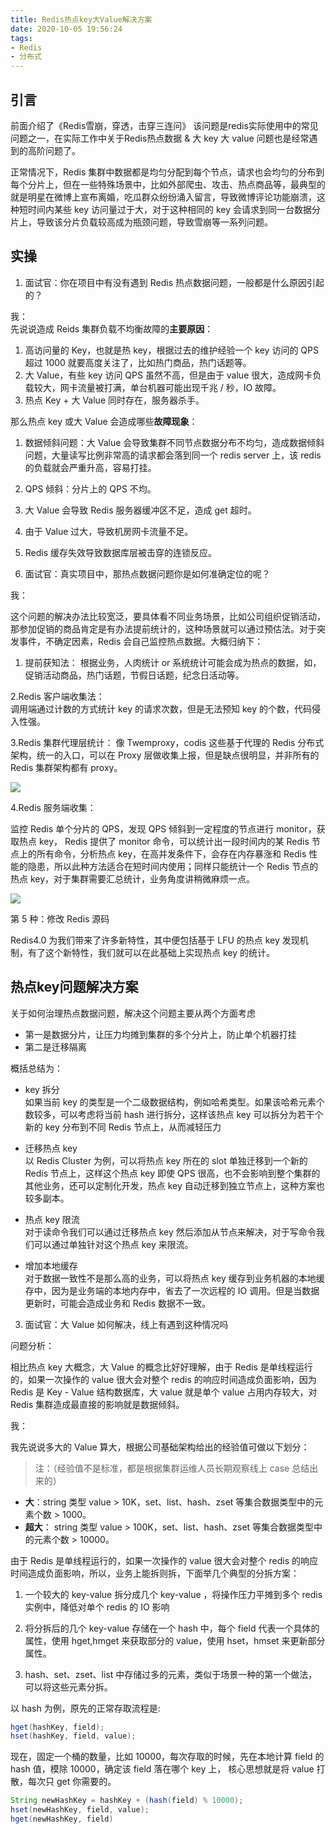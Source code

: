 ```yaml
---
title: Redis热点key大Value解决方案
date: 2020-10-05 19:56:24
tags:
- Redis
- 分布式
---
```


## 引言

前面介绍了《Redis雪崩，穿透，击穿三连问》 该问题是redis实际使用中的常见问题之一，在实际工作中关于Redis热点数据 & 大 key 大 value 问题也是经常遇到的高阶问题了。

正常情况下，Redis 集群中数据都是均匀分配到每个节点，请求也会均匀的分布到每个分片上，但在一些特殊场景中，比如外部爬虫、攻击、热点商品等，最典型的就是明星在微博上宣布离婚，吃瓜群众纷纷涌入留言，导致微博评论功能崩溃，这种短时间内某些 key 访问量过于大，对于这种相同的 key 会请求到同一台数据分片上，导致该分片负载较高成为瓶颈问题，导致雪崩等一系列问题。

## 实操

1. 面试官：你在项目中有没有遇到 Redis 热点数据问题，一般都是什么原因引起的？

我：  
先说说造成 Reids 集群负载不均衡故障的**主要原因**：
1. 高访问量的 Key，也就是热 key，根据过去的维护经验一个 key 访问的 QPS 超过 1000 就要高度关注了，比如热门商品，热门话题等。
2. 大 Value，有些 key 访问 QPS 虽然不高，但是由于 value 很大，造成网卡负载较大，网卡流量被打满，单台机器可能出现千兆 / 秒，IO 故障。
3. 热点 Key + 大 Value 同时存在，服务器杀手。

那么热点 key 或大 Value 会造成哪些**故障现象**：

1. 数据倾斜问题：大 Value 会导致集群不同节点数据分布不均匀，造成数据倾斜问题，大量读写比例非常高的请求都会落到同一个 redis server 上，该 redis 的负载就会严重升高，容易打挂。
2. QPS 倾斜：分片上的 QPS 不均。
3. 大 Value 会导致 Redis 服务器缓冲区不足，造成 get 超时。
4. 由于 Value 过大，导致机房网卡流量不足。
5. Redis 缓存失效导致数据库层被击穿的连锁反应。


2. 面试官：真实项目中，那热点数据问题你是如何准确定位的呢？

我：

这个问题的解决办法比较宽泛，要具体看不同业务场景，比如公司组织促销活动，那参加促销的商品肯定是有办法提前统计的，这种场景就可以通过预估法。对于突发事件，不确定因素，Redis 会自己监控热点数据。大概归纳下：

1. 提前获知法：
   根据业务，人肉统计 or 系统统计可能会成为热点的数据，如，促销活动商品，热门话题，节假日话题，纪念日活动等。

2.Redis 客户端收集法：  
调用端通过计数的方式统计 key 的请求次数，但是无法预知 key 的个数，代码侵入性强。

3.Redis 集群代理层统计：
像 Twemproxy，codis 这些基于代理的 Redis 分布式架构，统一的入口，可以在 Proxy 层做收集上报，但是缺点很明显，并非所有的 Redis 集群架构都有 proxy。

![](https://img1.sycdn.imooc.com/5e2123c700012f7812941004.png)

4.Redis 服务端收集：

监控 Redis 单个分片的 QPS，发现 QPS 倾斜到一定程度的节点进行 monitor，获取热点 key， Redis 提供了 monitor 命令，可以统计出一段时间内的某 Redis 节点上的所有命令，分析热点 key，在高并发条件下，会存在内存暴涨和 Redis 性能的隐患，所以此种方法适合在短时间内使用；同样只能统计一个 Redis 节点的热点 key，对于集群需要汇总统计，业务角度讲稍微麻烦一点。

![](https://img1.sycdn.imooc.com/5e2123d90001ec1413481020.png)

第 5 种：修改 Redis 源码

Redis4.0 为我们带来了许多新特性，其中便包括基于 LFU 的热点 key 发现机制，有了这个新特性，我们就可以在此基础上实现热点 key 的统计。

## 热点key问题解决方案

关于如何治理热点数据问题，解决这个问题主要从两个方面考虑
- 第一是数据分片，让压力均摊到集群的多个分片上，防止单个机器打挂
- 第二是迁移隔离

概括总结为：

- key 拆分  
如果当前 key 的类型是一个二级数据结构，例如哈希类型。如果该哈希元素个数较多，可以考虑将当前 hash 进行拆分，这样该热点 key 可以拆分为若干个新的 key 分布到不同 Redis 节点上，从而减轻压力
  
- 迁移热点 key  
   以 Redis Cluster 为例，可以将热点 key 所在的 slot 单独迁移到一个新的 Redis 节点上，这样这个热点 key 即使 QPS 很高，也不会影响到整个集群的其他业务，还可以定制化开发，热点 key 自动迁移到独立节点上，这种方案也较多副本。
  
- 热点 key 限流  
   对于读命令我们可以通过迁移热点 key 然后添加从节点来解决，对于写命令我们可以通过单独针对这个热点 key 来限流。
- 增加本地缓存  
   对于数据一致性不是那么高的业务，可以将热点 key 缓存到业务机器的本地缓存中，因为是业务端的本地内存中，省去了一次远程的 IO 调用。但是当数据更新时，可能会造成业务和 Redis 数据不一致。

3. 面试官：大 Value 如何解决，线上有遇到这种情况吗

问题分析：

相比热点 key 大概念，大 Value 的概念比好好理解，由于 Redis 是单线程运行的，如果一次操作的 value 很大会对整个 redis 的响应时间造成负面影响，因为 Redis 是 Key - Value 结构数据库，大 value 就是单个 value 占用内存较大，对 Redis 集群造成最直接的影响就是数据倾斜。

我：

我先说说多大的 Value 算大，根据公司基础架构给出的经验值可做以下划分：

> 注：（经验值不是标准，都是根据集群运维人员长期观察线上 case 总结出来的）

-  **大**：string 类型 value > 10K，set、list、hash、zset 等集合数据类型中的元素个数 > 1000。  
-  **超大**： string 类型 value > 100K，set、list、hash、zset 等集合数据类型中的元素个数 > 10000。

由于 Redis 是单线程运行的，如果一次操作的 value 很大会对整个 redis 的响应时间造成负面影响，所以，业务上能拆则拆，下面举几个典型的分拆方案：


1. 一个较大的 key-value 拆分成几个 key-value ，将操作压力平摊到多个 redis 实例中，降低对单个 redis 的 IO 影响

2. 将分拆后的几个 key-value 存储在一个 hash 中，每个 field 代表一个具体的属性，使用 hget,hmget 来获取部分的 value，使用 hset，hmset 来更新部分属性。

3. hash、set、zset、list 中存储过多的元素，类似于场景一种的第一个做法，可以将这些元素分拆。

以 hash 为例，原先的正常存取流程是:

```java
hget(hashKey, field); 
hset(hashKey, field, value);
```

现在，固定一个桶的数量，比如 10000，每次存取的时候，先在本地计算 field 的 hash 值，模除 10000，确定该 field 落在哪个 key 上，
核心思想就是将 value 打散，每次只 get 你需要的。


```java
String newHashKey = hashKey + (hash(field) % 10000); 
hset(newHashKey, field, value); 
hget(newHashKey, field)
```

